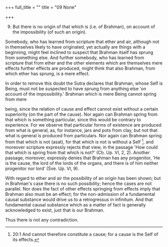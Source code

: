 +++
full_title = ""
title = "09 None"

+++


9. But there is no origin of that which is (i.e. of Brahman), on account of the impossibility (of such an origin).

Somebody, who has learned from scripture that ether and air, although not in themselves likely to have originated, yet actually are things with a beginning, might feel inclined to suspect that Brahman itself has sprung from something else. And further somebody, who has learned from scripture that from ether and the other elements which are themselves mere effects further effects are produced, might think that also Brahman, from which ether has sprung, is a mere effect.

In order to remove this doubt the Sutra declares that Brahman, whose Self is Being, must not be suspected to have sprung from anything else 'on account of the impossibility.' Brahman which is mere Being cannot spring from mere

being, since the relation of cause and effect cannot exist without a certain superiority (on the part of the cause). Nor again can Brahman spring from that which is something particular, since this would be contrary to experience. For we observe that particular forms of existence are produced from what is general, as, for instance, jars and pots from clay, but not that what is general is produced from particulars. Nor again can Brahman spring from that which is not (asat), for that which is not is without a Self [^fn_17], and moreover scripture expressly rejects that view, in the passage 'How could that which is spring from that which is not?' (Cḥ. Up. VI, 2, 2). Another passage, moreover, expressly denies that Brahman has any progenitor, 'He is the cause, the lord of the lords of the organs, and there is of him neither progenitor nor lord' (Śve. Up. VI, 9).

With regard to ether and air the possibility of an origin has been shown; but in Brahman's case there is no such possibility; hence the cases are not parallel. Nor does the fact of other effects springing from effects imply that Brahman also must be an effect; for the non-admission of a fundamental causal substance would drive us to a retrogressus in infinitum. And that fundamental causal substance which as a matter of fact is generally acknowledged to exist, just that is our Brahman.

Thus there is not any contradiction.

[^fn_17]: 20:1 And cannot therefore constitute a cause; for a cause is the Self of its effects.

